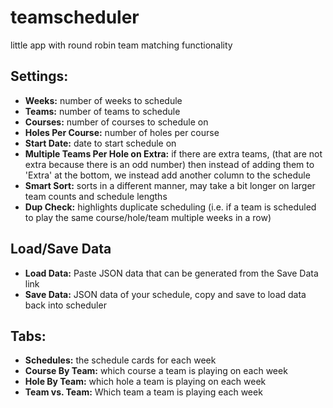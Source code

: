 # teamscheduler
little app with round robin team matching functionality

## Settings:
* **Weeks:** number of weeks to schedule
* **Teams:** number of teams to schedule
* **Courses:** number of courses to schedule on
* **Holes Per Course:** number of holes per course
* **Start Date:** date to start schedule on
* **Multiple Teams Per Hole on Extra:** if there are extra teams, (that are not extra because there is an odd number) then instead of adding them to 'Extra' at the bottom, we instead add another column to the schedule
* **Smart Sort:** sorts in a different manner, may take a bit longer on larger team counts and schedule lengths
* **Dup Check:** highlights duplicate scheduling (i.e. if a team is scheduled to play the same course/hole/team multiple weeks in a row)

## Load/Save Data
* **Load Data:** Paste JSON data that can be generated from the Save Data link
* **Save Data:** JSON data of your schedule, copy and save to load data back into scheduler

## Tabs:
* **Schedules:** the schedule cards for each week
* **Course By Team:** which course a team is playing on each week
* **Hole By Team:** which hole a team is playing on each week
* **Team vs. Team:** Which team a team is playing each week